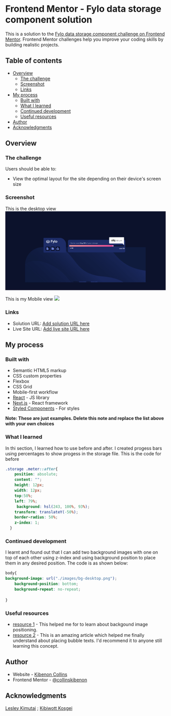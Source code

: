 # Frontend Mentor - Fylo data storage component solution

This is a solution to the [Fylo data storage component challenge on Frontend Mentor](https://www.frontendmentor.io/challenges/fylo-data-storage-component-1dZPRbV5n). Frontend Mentor challenges help you improve your coding skills by building realistic projects. 

## Table of contents

- [Overview](#overview)
  - [The challenge](#the-challenge)
  - [Screenshot](#screenshot)
  - [Links](#links)
- [My process](#my-process)
  - [Built with](#built-with)
  - [What I learned](#what-i-learned)
  - [Continued development](#continued-development)
  - [Useful resources](#useful-resources)
- [Author](#author)
- [Acknowledgments](#acknowledgments)



## Overview

### The challenge

Users should be able to:

- View the optimal layout for the site depending on their device's screen size

### Screenshot

This is the desktop view
![](./images/Desktop%20view%20.png)

This is my Mobile view
![](//images/mobile%20view.png)

### Links

- Solution URL: [Add solution URL here](https://github.com/KibenonCollins/fylo-data-storage-solution)
- Live Site URL: [Add live site URL here](https://kibenoncollins.github.io/fylo-data-storage-solution/)

## My process

### Built with

- Semantic HTML5 markup
- CSS custom properties
- Flexbox
- CSS Grid
- Mobile-first workflow
- [React](https://reactjs.org/) - JS library
- [Next.js](https://nextjs.org/) - React framework
- [Styled Components](https://styled-components.com/) - For styles

**Note: These are just examples. Delete this note and replace the list above with your own choices**

### What I learned

In thi section, I learned how to use before and after. I created progess bars using percentages to show progess in the storage file.
This is the code for before
```css
.storage .meter::after{
    position: absolute;
    content: "";
    height: 12px;
    width: 12px;
    top:50%;
    left: 79%;
     background: hsl(243, 100%, 93%);
    transform: translateY(-50%);
    border-radius: 50%;
    z-index: 1;
  }


```

### Continued development

I learnt and found out that I can add two background images with one on top of each other using z-index and using background position to place them in any desired position. The code
is as shown below:
```css
body{
background-image: url("./images/bg-desktop.png");
    background-position: bottom;
    background-repeat: no-repeat;

}
```
### Useful resources

- [resource 1](https://www.w3schools.com/) - This helped me for to learn about backgound image positioning.
- [resource 2](https://alvarotrigo.com/blog/progress-bar-css/) - This is an amazing article which helped me finally understand about placing bubble texts. I'd recommend it to anyone still learning this concept.



## Author

- Website - [Kibenon Collins](https://github.com/KibenonCollins)
- Frontend Mentor - [@collinskibenon](https://www.frontendmentor.io/profile/collinskibenon)




## Acknowledgments

[Lesley Kimutai](https://github.com/Leskim) ;
[Kibiwott Kosgei](https://github.com/kibiwotkosgei)

